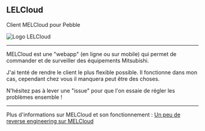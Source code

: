 ## LELCloud
Client MELCloud pour Pebble

![Logo LELCloud](http://mgeek.fr/media/lelcloud_logo.png)

---

MELCloud est une "webapp" (en ligne ou sur mobile) qui permet de commander et de surveiller des équipements Mitsubishi.

J'ai tenté de rendre le client le plus flexible possible. Il fonctionne dans mon cas, cependant chez vous il manquera peut être des choses.

N'hésitez pas à lever une "issue" pour que l'on essaie de régler les problèmes ensemble !

---

Plus d'informations sur MELCloud et son fonctionnement : [Un peu de reverse engineering sur MELCloud](mgeek.fr/blog/un-peu-de-reverse-engineering-sur-melcloud)

